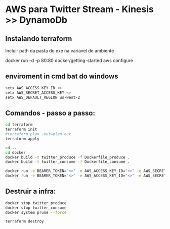 # AWS para Twitter Stream - Kinesis >> DynamoDb

## Instalando terraform
Incluir path da pasta do exe na variavel de ambiente

docker run -d -p 80:80 docker/getting-started
aws configure

## enviroment in cmd bat do windows
```bash
setx AWS_ACCESS_KEY_ID <>
setx AWS_SECRET_ACCESS_KEY <>
setx AWS_DEFAULT_REGION us-west-2
````

## Comandos - passo a passo:
```bash
cd terraform
terraform init
#terraform plan -out=plan.out
terraform apply

cd ..
cd docker
docker build -t twitter_produce -f Dockerfile_produce .
docker build -t twitter_consume -f Dockerfile_consume .

docker run -e BEARER_TOKEN="<>" -e AWS_ACCESS_KEY_ID="<>" -e AWS_SECRET_ACCESS_KEY="<>" -t twitter_produce
docker run -e BEARER_TOKEN="<>" -e AWS_ACCESS_KEY_ID="<>" -e AWS_SECRET_ACCESS_KEY="<>" -t twitter_consume

```

## Destruir a infra:

```bash
docker stop twitter_produce
docker stop twitter_consume
docker system prune --force

terraform destroy
```